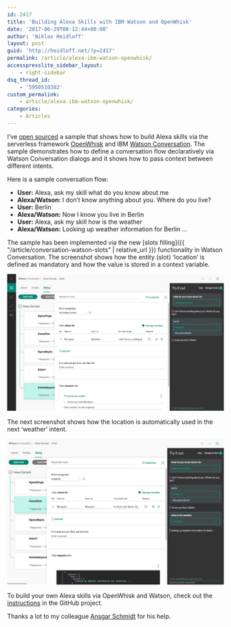 ```yaml
---
id: 2417
title: 'Building Alexa Skills with IBM Watson and OpenWhisk'
date: '2017-06-29T08:12:44+00:00'
author: 'Niklas Heidloff'
layout: post
guid: 'http://heidloff.net/?p=2417'
permalink: /article/alexa-ibm-watson-openwhisk/
accesspresslite_sidebar_layout:
    - right-sidebar
dsq_thread_id:
    - '5950510382'
custom_permalink:
    - article/alexa-ibm-watson-openwhisk/
categories:
    - Articles
---
```


I’ve [open sourced](https://github.com/nheidloff/alexa-skill-watson-conversation) a sample that shows how to build Alexa skills via the serverless framework [OpenWhisk](http://openwhisk.incubator.apache.org/) and IBM [Watson Conversation](https://www.ibm.com/watson/developercloud/conversation.html). The sample demonstrates how to define a conversation flow declaratively via Watson Conversation dialogs and it shows how to pass context between different intents.

Here is a sample conversation flow:

- **User:** Alexa, ask my skill what do you know about me
- **Alexa/Watson:** I don’t know anything about you. Where do you live?
- **User:** Berlin
- **Alexa/Watson:** Now I know you live in Berlin
- **User:** Alexa, ask my skill how is the weather
- **Alexa/Watson:** Looking up weather information for Berlin …

The sample has been implemented via the new [slots filling]({{ "/article/conversation-watson-slots" | relative_url }}) functionality in Watson Conversation. The screenshot shows how the entity (slot) ‘location’ is defined as mandatory and how the value is stored in a context variable.

![image](/assets/img/2017/06/alexa-watson-1.png)

The next screenshot shows how the location is automatically used in the next ‘weather’ intent.

![image](/assets/img/2017/06/alexa-watson-2.png)

To build your own Alexa skills via OpenWhisk and Watson, check out the [instructions](https://github.com/nheidloff/alexa-skill-watson-conversation) in the GitHub project.

Thanks a lot to my colleague [Ansgar Schmidt](https://ansi.23-5.eu/) for his help.
